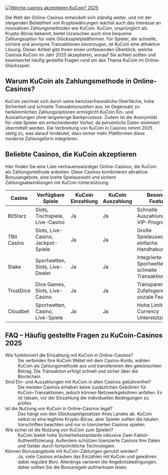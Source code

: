 [![Welche casinos akzeptieren KuCoin? 2025](https://123-caf.pages.dev/gitsignup.png)](https://vrmoo.ru/Bt82HjjY)

<p>Die Welt der Online-Casinos entwickelt sich ständig weiter, und mit der steigenden Beliebtheit von Kryptowährungen wächst auch das Interesse an innovativen Zahlungsmethoden wie KuCoin. KuCoin, ursprünglich als Krypto-Börse bekannt, bietet inzwischen auch eine bequeme Zahlungsoption für viele Glücksspielplattformen. Für Spieler, die schnelle, sichere und anonyme Transaktionen bevorzugen, ist KuCoin eine attraktive Lösung. Dieser Artikel gibt Ihnen einen umfassenden Überblick, welche Casinos KuCoin im Jahr 2025 akzeptieren, worauf Sie achten sollten und beantwortet häufig gestellte Fragen rund um das Thema KuCoin im Online-Glücksspiel.</p>  <h2>Warum KuCoin als Zahlungsmethode in Online-Casinos?</h2> <p>KuCoin zeichnet sich durch seine benutzerfreundliche Oberfläche, hohe Sicherheit und schnelle Transaktionszeiten aus. Im Gegensatz zu herkömmlichen Zahlungsoptionen ermöglicht KuCoin Ein- und Auszahlungen ohne langwierige Bankprozesse. Zudem ist die Anonymität für viele Spieler ein entscheidender Vorteil, da persönliche Daten minimiert übermittelt werden. Die Verbreitung von KuCoin in Casinos nimmt 2025 stetig zu, was darauf hindeutet, dass immer mehr Plattformen diese moderne Zahlungsform integrieren.</p>  <h2>Beliebte Casinos, die KuCoin akzeptieren</h2> <p>Hier finden Sie eine Liste vertrauenswürdiger Online-Casinos, die KuCoin als Zahlungsmethode anbieten. Diese Casinos kombinieren attraktive Bonusangebote, eine breite Spielauswahl und sichere Zahlungsabwicklungen mit KuCoin-Unterstützung.</p>  <table>   <thead>     <tr>       <th>Casino</th>       <th>Verfügbare Spiele</th>       <th>KuCoin Einzahlung</th>       <th>KuCoin Auszahlung</th>       <th>Besondere Features</th>     </tr>   </thead>   <tbody>     <tr>       <td>BitStarz</td>       <td>Slots, Tischspiele, Live-Casino</td>       <td>Ja</td>       <td>Ja</td>       <td>Schnelle Auszahlungen, VIP-Programm</td>     </tr>     <tr>       <td>7Bit Casino</td>       <td>Slots, Live-Casino, Jackpot-Spiele</td>       <td>Ja</td>       <td>Ja</td>       <td>Große Spielauswahl, einfache Handhabung</td>     </tr>     <tr>       <td>Stake</td>       <td>Sportwetten, Slots, Live-Dealer</td>       <td>Ja</td>       <td>Ja</td>       <td>Integrierte Sportwetten, schnelle Transaktionen</td>     </tr>     <tr>       <td>TrustDice</td>       <td>Dice Games, Slots, Live-Casino</td>       <td>Ja</td>       <td>Ja</td>       <td>Transparente Zufallsgeneratoren, soziale Features</td>     </tr>     <tr>       <td>Cloudbet</td>       <td>Sportwetten, Casino, Live-Spiele</td>       <td>Ja</td>       <td>Ja</td>       <td>Hohe Limits, Multi-Currency Unterstützung</td>     </tr>   </tbody> </table>  <h2>FAQ – Häufig gestellte Fragen zu KuCoin-Casinos 2025</h2>  <dl>   <dt>Wie funktioniert die Einzahlung mit KuCoin in Online-Casinos?</dt>   <dd>Sie verbinden Ihre KuCoin Wallet mit dem Casino-Konto, wählen KuCoin als Zahlungsmethode aus und transferieren den gewünschten Betrag. Die Transaktion erfolgt schnell und sicher über die Blockchain.</dd>    <dt>Sind Ein- und Auszahlungen mit KuCoin in allen Casinos gebührenfrei?</dt>   <dd>Die meisten Casinos erheben keine zusätzlichen Gebühren für KuCoin-Transaktionen, jedoch können Netzwerkgebühren anfallen. Es ist ratsam, vor der Einzahlung die individuellen Bedingungen zu prüfen.</dd>    <dt>Ist die Nutzung von KuCoin in Online-Casinos legal?</dt>   <dd>Das hängt von den Glücksspielgesetzen Ihres Landes ab. KuCoin selbst ist eine legitime Krypto-Börse, aber Spieler sollten die lokalen Vorschriften beachten und nur in lizenzierten Casinos spielen.</dd>    <dt>Wie sicher ist die Nutzung von KuCoin zum Spielen?</dt>   <dd>KuCoin bietet hohe Sicherheitsstandards inklusive Zwei-Faktor-Authentifizierung. Außerdem schützen lizenzierte Casinos Ihre Daten und Gelder durch fortschrittliche Technologien.</dd>    <dt>Können Bonusangebote mit KuCoin-Zahlungen genutzt werden?</dt>   <dd>Ja, viele Casinos erlauben das Einzahlen mit KuCoin und gewähren dabei reguläre Boni. Allerdings variieren die Angebotsbedingungen, daher sollten Sie die Bonusregeln aufmerksam lesen.</dd> </dl>